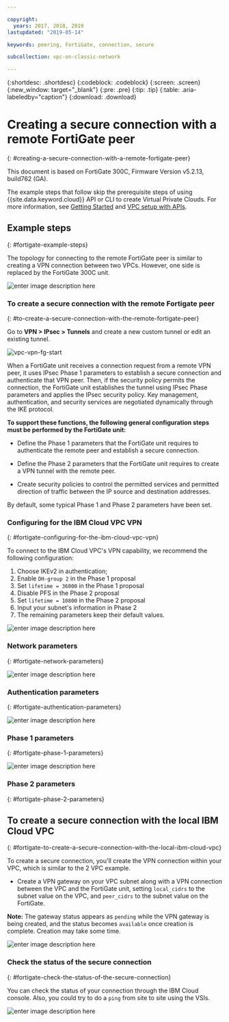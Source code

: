 ```yaml
---

copyright:
  years: 2017, 2018, 2019
lastupdated: "2019-05-14"

keywords: peering, FortiGate, connection, secure

subcollection: vpc-on-classic-network

---
```


{:shortdesc: .shortdesc}
{:codeblock: .codeblock}
{:screen: .screen}
{:new_window: target="_blank"}
{:pre: .pre}
{:tip: .tip}
{:table: .aria-labeledby="caption"}
{:download: .download}


# Creating a secure connection with a remote FortiGate peer
{: #creating-a-secure-connection-with-a-remote-fortigate-peer}

This document is based on FortiGate 300C, Firmware Version	v5.2.13, build762 (GA).

The example steps that follow skip the prerequisite steps of using {{site.data.keyword.cloud}} API or CLI to create Virtual Private Clouds. For more information, see [Getting Started](/docs/vpc-on-classic?topic=vpc-on-classic-getting-started) and [VPC setup with APIs](/docs/vpc-on-classic?topic=vpc-on-classic-creating-a-vpc-using-the-rest-apis).

## Example steps
{: #fortigate-example-steps}

The topology for connecting to the remote FortiGate peer is similar to creating a VPN connection between two VPCs. However, one side is replaced by the FortiGate 300C unit.

![enter image description here](./images/vpc-vpn-fg-figure.png)

### To create a secure connection with the remote Fortigate peer
{: #to-create-a-secure-connection-with-the-remote-fortigate-peer}

Go to **VPN \> IPsec \> Tunnels** and create a new custom tunnel or edit an existing tunnel.

![vpc-vpn-fg-start](./images/vpc-vpn-fg-start.JPG)

When a FortiGate unit receives a connection request from a remote VPN peer, it uses IPsec Phase 1 parameters to establish a secure connection and authenticate that VPN peer. Then, if the security policy permits the connection, the FortiGate unit establishes the tunnel using IPsec Phase parameters and applies the IPsec security policy. Key management, authentication, and security services are negotiated dynamically through the IKE protocol.

**To support these functions, the following general configuration steps must be performed by the FortiGate unit:**

* Define the Phase 1 parameters that the FortiGate unit requires to authenticate the remote peer and establish a secure connection.

* Define the Phase 2 parameters that the FortiGate unit requires to create a VPN tunnel with the remote peer.

* Create security policies to control the permitted services and permitted direction of traffic between the IP source and destination addresses.

By default, some typical Phase 1 and Phase 2 parameters have been set.

### Configuring for the IBM Cloud VPC VPN
{: #fortigate-configuring-for-the-ibm-cloud-vpc-vpn}

To connect to the IBM Cloud VPC's VPN capability, we recommend the following configuration:

1. Choose IKEv2 in authentication;
2. Enable `DH-group 2` in the Phase 1 proposal
3. Set `lifetime = 36000` in the Phase 1 proposal
4. Disable PFS in the Phase 2 proposal
5. Set `lifetime = 10800` in the Phase 2 proposal
6. Input your subnet's information in Phase 2
7. The remaining parameters keep their default values.

![enter image description here](./images/vpc-vpn-fg-network.JPG)

### Network parameters
{: #fortigate-network-parameters}

![enter image description here](./images/vpc-vpn-fg-authentication.JPG)

### Authentication parameters
{: #fortigate-authentication-parameters}

![enter image description here](./images/vpc-vpn-fg-phase1.JPG)

### Phase 1 parameters
{: #fortigate-phase-1-parameters}

![enter image description here](./images/vpc-vpn-fg-phase2.JPG)

### Phase 2 parameters
{: #fortigate-phase-2-parameters}

## To create a secure connection with the local IBM Cloud VPC
{: #fortigate-to-create-a-secure-connection-with-the-local-ibm-cloud-vpc}

To create a secure connection, you'll create the VPN connection within your VPC, which is similar to the 2 VPC example.

* Create a VPN gateway on your VPC subnet  along with a VPN connection between the VPC and the FortiGate unit, setting `local_cidrs` to the subnet value on the VPC, and `peer_cidrs` to the subnet value on the FortiGate.

**Note:** The gateway status appears as `pending` while the VPN gateway is being created, and the status becomes `available` once creation is complete. Creation may take some time.

![enter image description here](images/vpc-vpn-fg-connection.png)

### Check the status of the secure connection
{: #fortigate-check-the-status-of-the-secure-connection}

You can check the status of your connection through the IBM Cloud console. Also, you could try to do a `ping` from site to site using the VSIs.

![enter image description here](images/vpc-vpn-fg-status.JPG)

